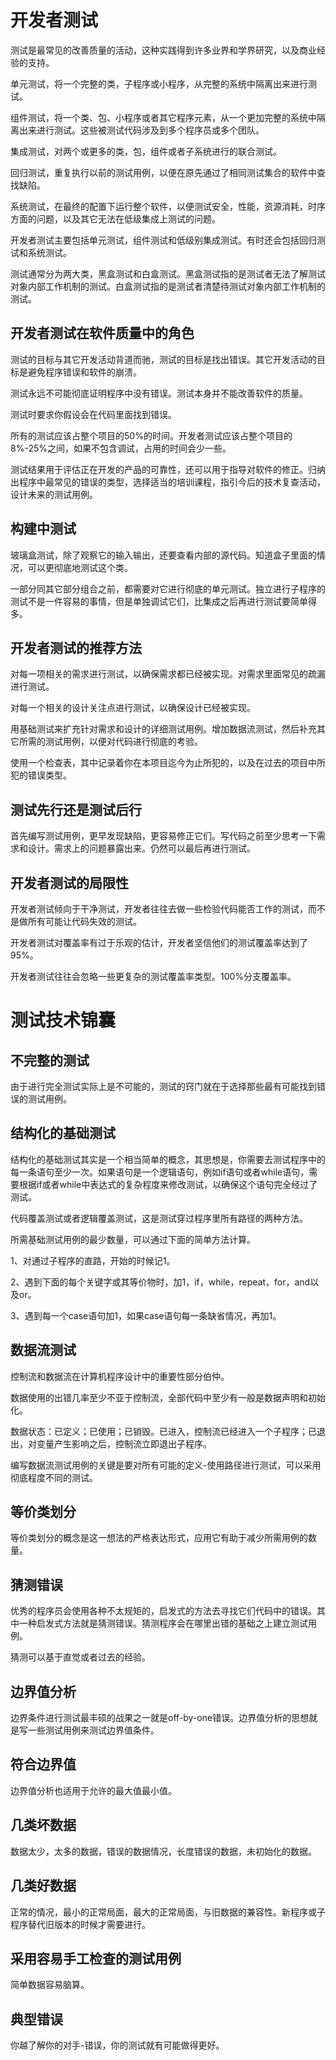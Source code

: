 # 开发者测试

测试是最常见的改善质量的活动，这种实践得到许多业界和学界研究，以及商业经验的支持。

单元测试，将一个完整的类，子程序或小程序，从完整的系统中隔离出来进行测试。

组件测试，将一个类、包、小程序或者其它程序元素，从一个更加完整的系统中隔离出来进行测试。这些被测试代码涉及到多个程序员或多个团队。

集成测试，对两个或更多的类，包，组件或者子系统进行的联合测试。

回归测试，重复执行以前的测试用例，以便在原先通过了相同测试集合的软件中查找缺陷。

系统测试，在最终的配置下运行整个软件，以便测试安全，性能，资源消耗，时序方面的问题，以及其它无法在低级集成上测试的问题。

开发者测试主要包括单元测试，组件测试和低级别集成测试。有时还会包括回归测试和系统测试。

测试通常分为两大类，黑盒测试和白盒测试。黑盒测试指的是测试者无法了解测试对象内部工作机制的测试。白盒测试指的是测试者清楚待测试对象内部工作机制的测试。

## 开发者测试在软件质量中的角色

测试的目标与其它开发活动背道而驰，测试的目标是找出错误。其它开发活动的目标是避免程序错误和软件的崩溃。

测试永远不可能彻底证明程序中没有错误。测试本身并不能改善软件的质量。

测试时要求你假设会在代码里面找到错误。

所有的测试应该占整个项目的50%的时间。开发者测试应该占整个项目的8%-25%之间，如果不包含调试，占用的时间会少一些。

测试结果用于评估正在开发的产品的可靠性，还可以用于指导对软件的修正。归纳出程序中最常见的错误的类型，选择适当的培训课程，指引今后的技术复查活动，设计未来的测试用例。

## 构建中测试

玻璃盒测试，除了观察它的输入输出，还要查看内部的源代码。知道盒子里面的情况，可以更彻底地测试这个类。

一部分同其它部分组合之前，都需要对它进行彻底的单元测试。独立进行子程序的测试不是一件容易的事情，但是单独调试它们，比集成之后再进行测试要简单得多。

## 开发者测试的推荐方法

对每一项相关的需求进行测试，以确保需求都已经被实现。对需求里面常见的疏漏进行测试。

对每一个相关的设计关注点进行测试，以确保设计已经被实现。

用基础测试来扩充针对需求和设计的详细测试用例。增加数据流测试，然后补充其它所需的测试用例，以便对代码进行彻底的考验。

使用一个检查表，其中记录着你在本项目迄今为止所犯的，以及在过去的项目中所犯的错误类型。

## 测试先行还是测试后行

首先编写测试用例，更早发现缺陷，更容易修正它们。写代码之前至少思考一下需求和设计。需求上的问题暴露出来。仍然可以最后再进行测试。

## 开发者测试的局限性

开发者测试倾向于干净测试，开发者往往去做一些检验代码能否工作的测试，而不是做所有可能让代码失效的测试。

开发者测试对覆盖率有过于乐观的估计，开发者坚信他们的测试覆盖率达到了95%。

开发者测试往往会忽略一些更复杂的测试覆盖率类型。100%分支覆盖率。

# 测试技术锦囊

## 不完整的测试

由于进行完全测试实际上是不可能的，测试的窍门就在于选择那些最有可能找到错误的测试用例。

## 结构化的基础测试

结构化的基础测试其实是一个相当简单的概念，其思想是，你需要去测试程序中的每一条语句至少一次。如果语句是一个逻辑语句，例如if语句或者while语句，需要根据if或者while中表达式的复杂程度来修改测试，以确保这个语句完全经过了测试。

代码覆盖测试或者逻辑覆盖测试，这是测试穿过程序里所有路径的两种方法。

所需基础测试用例的最少数量，可以通过下面的简单方法计算。

1、对通过子程序的直路，开始的时候记1。

2、遇到下面的每个关键字或其等价物时，加1，if，while，repeat，for，and以及or。

3、遇到每一个case语句加1，如果case语句每一条缺省情况，再加1。

## 数据流测试

控制流和数据流在计算机程序设计中的重要性部分伯仲。

数据使用的出错几率至少不亚于控制流，全部代码中至少有一般是数据声明和初始化。

数据状态：已定义；已使用；已销毁。已进入，控制流已经进入一个子程序；已退出，对变量产生影响之后，控制流立即退出子程序。

编写数据流测试用例的关键是要对所有可能的定义-使用路径进行测试，可以采用彻底程度不同的测试。

## 等价类划分

等价类划分的概念是这一想法的严格表达形式，应用它有助于减少所需用例的数量。

## 猜测错误

优秀的程序员会使用各种不太规矩的，启发式的方法去寻找它们代码中的错误。其中一种启发式方法就是猜测错误。猜测程序会在哪里出错的基础之上建立测试用例。

猜测可以基于直觉或者过去的经验。

## 边界值分析

边界条件进行测试最丰硕的战果之一就是off-by-one错误。边界值分析的思想就是写一些测试用例来测试边界值条件。

## 符合边界值

边界值分析也适用于允许的最大值最小值。

## 几类坏数据

数据太少，太多的数据，错误的数据情况，长度错误的数据，未初始化的数据。

## 几类好数据

正常的情况，最小的正常局面，最大的正常局面，与旧数据的兼容性。新程序或子程序替代旧版本的时候才需要进行。

## 采用容易手工检查的测试用例

简单数据容易脑算。

## 典型错误

你越了解你的对手-错误，你的测试就有可能做得更好。



